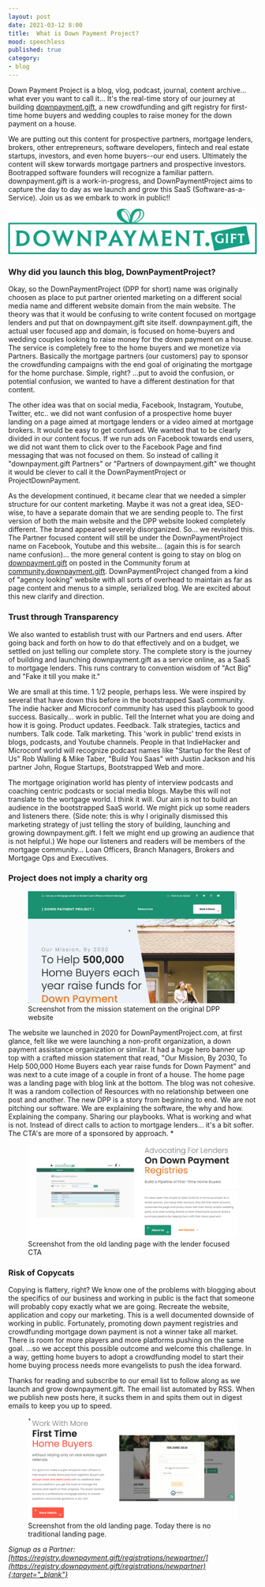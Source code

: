 ```yaml
---
layout: post
date: 2021-03-12 8:00
title:  What is Down Payment Project?
mood: speechless
published: true
category: 
- blog
---
```


Down Payment Project is a blog, vlog, podcast, journal, content archive... what ever you want to call it...  It's the real-time story of our journey at building [downpayment.gift](https://downpayment.gift/), a new crowdfunding and gift registry for first-time home buyers and wedding couples to raise money for the down payment on a house.

We are putting out this content for prospective partners, mortgage lenders, brokers, other entrepreneurs, software developers, fintech and real estate startups, investors, and even home buyers--our end users.  Ultimately the content will skew torwards mortgage partners and prospective investors.  Bootrapped software founders will recognize a familiar pattern.   downpayment.gift is a work-in-progress, and DownPaymentProject aims to capture the day to day as we launch and grow this SaaS (Software-as-a-Service).  Join us as we embark to work in public!!

![downpayment.gift logo](/assets/images/DPG_Final_Logo.png)

<!--more-->

### Why did you launch this blog, DownPaymentProject?

Okay, so the DownPaymentProject (DPP for short) name was originally choosen as place to put partner oriented marketing on a different social media name and different website domain from the main website.  The theory was that it would be confusing to write content focused on mortgage lenders and put that on downpayment.gift site itself.  downpayment.gift, the actual user focused app and domain, is focused on home-buyers and wedding couples looking to raise money for the down payment on a house.  The service is completely free to the home buyers and we monetize via Partners.  Basically the mortgage partners (our customers) pay to sponsor the crowdfunding campaigns with the end goal of originating the mortgage for the home purchase.  Simple, right?   ...put to avoid the confusion, or potential confusion, we wanted to have a different destination for that content.  

The other idea was that on social media, Facebook, Instagram, Youtube, Twitter, etc.. we did not want confusion of a prospective home buyer  landing on a page aimed at mortgage lenders or a video aimed at mortgage brokers.  It would be easy to get confused.  We wanted that to be clearly divided in our content focus.  If we run ads on Facebook towards end users, we did not want them to click over to the Facebook Page and find messaging that was not focused on them.   So instead of calling it "downpayment.gift Partners" or "Partners of downpayment.gift" we thought it would be clever to call it the DownPaymentProject or ProjectDownPayment.

As the development continued, it became clear that we needed a simpler structure for our content marketing.   Maybe it was not a great idea, SEO-wise, to have a separate domain that we are sending people to.  The first version of both the main website and the DPP website looked completely different.  The brand appeared severely disorganized.   So... we revisited this.  The Partner focused content will still be under the DownPaymentProject name on Facebook, Youtube and this website... (again this is for search name confusion)... the more general content is going to stay on blog on [downpayment.gift](https://downpayment.gift/) on posted in the Community forum at [community.downpayment.gift](https://community.downpayment.gift).  DownPaymentProject changed from a kind of "agency looking" website with all sorts of overhead to maintain as far as page content and menus to a simple, serialized blog.  We are excited about this new clarify and direction.

### Trust through Transparency 

We also wanted to establish trust with our Partners and end users.  After going back and forth on how to do that effectively and on a budget, we settled on just telling our complete story.  The complete story is the journey of building and launching downpayment.gift as a service online, as a SaaS to mortgage lenders.  This runs contrary to convention wisdom of "Act Big" and "Fake it till you make it."  

We are small at this time.  1 1/2 people, perhaps less.  We were inspired by several that have down this before in the bootstrapped SaaS community.  The indie hacker and Microconf community has used this playbook to good success.  Basically... work in public.  Tell the Internet what you are doing and how it is going.  Product updates.  Feedback.  Talk strategies, tactics and numbers.  Talk code. Talk marketing.  This 'work in public' trend exists in blogs, podcasts, and Youtube channels.   People in that IndieHacker and Microconf world will recognize podcast names like "Startup for the Rest of Us" Rob Walling & Mike Taber, "Build You Saas" with Justin Jackson and his partner John, Rogue Startups, Bootstrapped Web and more.    

The mortgage origination world has plenty of interview podcasts and coaching centric podcasts or social media blogs.  Maybe this will not translate to the wortgage world.   I think it will.  Our aim is not to build an audience in the bootstrapped SaaS world.  We might pick up some readers and listeners there.   (Side note:  this is why I originally dismissed this marketing strategy of just telling the story of building, launching and growing downpayment.gift.  I felt we might end up growing an audience that is not helpful.)  We hope our listeners and readers will be members of the mortgage community... Loan Officers, Branch Managers, Brokers and Mortgage Ops and Executives.

### Project does not imply a charity org

<figure>
    <img src="/assets/images/screenshots/legacy1.png" />
    <figcaption>Screenshot from the mission statement on the original DPP website</figcaption>
</figure>

The website we launched in 2020 for DownPaymentProject.com, at first glance, felt like we were launching a non-profit organization, a down payment assistance organization or similar.  It had a huge hero banner up top with a crafted mission statement that read, "Our Mission, By 2030, To Help 500,000 Home Buyers each year raise funds for Down Payment" and was next to a cute image of a couple in front of a house.  The home page was a landing page with blog link at the bottom.  The blog was not cohesive.  It was a random collection of Resources with no relationship between one post and another.   The new DPP is a story from beginning to end.   We are not pitching our software.  We are explaining the software, the why and how.  Explaining the company.  Sharing our playbooks.  What is working and what is not.  Instead of direct calls to action to mortgage lenders... it's a bit softer.  The CTA's are more of a sponsored by approach.  * 

<figure>
    <img src="/assets/images/screenshots/legacy2.png" />
    <figcaption>Screenshot from the old landing page with the lender focused CTA</figcaption>
</figure>

### Risk of Copycats

Copying is flattery, right?  We know one of the problems with blogging about the specifics of our business and working in public is the fact that someone will probably copy exactly what we are going. Recreate the website, application and copy our marketing.   This is a well documented downside of working in public.  Fortunately, promoting down payment registries and crowdfunding mortgage down payment is not a winner take all market.   There is room for more players and more platforms pushing on the same goal.  ...so we accept this possible outcome and welcome this challenge.  In a way, getting home buyers to adopt a crowdfunding model to start their home buying process needs more evangelists to push the idea forward.

Thanks for reading and subscribe to our email list to follow along as we launch and grow downpayment.gift.   The email list automated by RSS.  When we publish new posts here, it sucks them in and spits them out in digest emails to keep you up to speed.

<figure>
    <img src="/assets/images/screenshots/legacy3.png" />
    <figcaption>Screenshot from the old landing page.   Today there is no traditional landing page.</figcaption>
</figure>



*Signup as a Partner: [https://registry.downpayment.gift/registrations/newpartner/](https://registry.downpayment.gift/registrations/newpartner){:target="_blank"}*